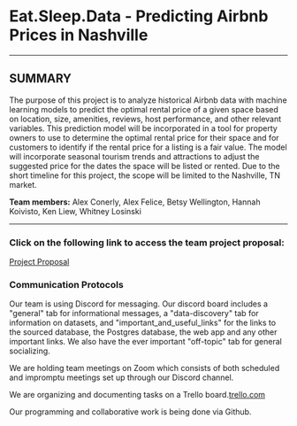 
# **Eat.Sleep.Data - Predicting Airbnb Prices in Nashville** 
<hr>

## SUMMARY
The purpose of this project is to analyze historical Airbnb data with machine learning models to predict the optimal rental price of a given space based on location, size, amenities, reviews, host performance, and other relevant variables. This prediction model will be incorporated in a tool for property owners to use to determine the optimal rental price for their space and for customers to identify if the rental price for a listing is a fair value. The model will incorporate seasonal tourism trends and attractions to adjust the suggested price for the dates the space will be listed or rented. Due to the short timeline for this project, the scope will be limited to the Nashville, TN market. 

**Team members:** Alex Conerly, Alex Felice, Betsy Wellington, Hannah Koivisto, Ken Liew, Whitney Losinski
<hr>

### Click on the following link to access the team project proposal:

[Project Proposal](https://github.com/whitneylosinski/Eat.Sleep.Data/wiki/Project-Proposal)


### Communication Protocols
 
Our team is using Discord for messaging.  Our discord board includes a "general" tab for informational messages, a "data-discovery" tab for information on datasets, and "important_and_useful_links" for the links to the sourced database, the Postgres database, the web app and any other important links.  We also have the ever important "off-topic" tab for general socializing. 

We are holding team meetings on Zoom which consists of both scheduled and impromptu meetings set up through our Discord channel.   

We are organizing and documenting tasks on a Trello board.<a href= "https://trello.com/eatsleepdata">trello.com</a> 

Our programming and collaborative work is being done via Github.

